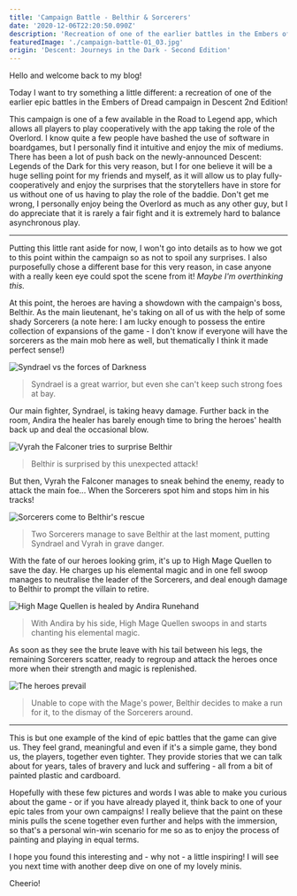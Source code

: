 ```yaml
---
title: 'Campaign Battle - Belthir & Sorcerers'
date: '2020-12-06T22:20:50.090Z'
description: 'Recreation of one of the earlier battles in the Embers of Dread campaign.'
featuredImage: './campaign-battle-01_03.jpg'
origin: 'Descent: Journeys in the Dark - Second Edition'
---
```


Hello and welcome back to my blog!

Today I want to try something a little different: a recreation of one of the earlier epic battles in the Embers of Dread campaign in Descent 2nd Edition!

This campaign is one of a few available in the Road to Legend app, which allows all players to play cooperatively with the app taking the role of the Overlord. I know quite a few people have bashed the use of software in boardgames, but I personally find it intuitive and enjoy the mix of mediums. There has been a lot of push back on the newly-announced Descent: Legends of the Dark for this very reason, but I for one believe it will be a huge selling point for my friends and myself, as it will allow us to play fully-cooperatively and enjoy the surprises that the storytellers have in store for us without one of us having to play the role of the baddie. Don't get me wrong, I personally enjoy being the Overlord as much as any other guy, but I do appreciate that it is rarely a fair fight and it is extremely hard to balance asynchronous play.

---

Putting this little rant aside for now, I won't go into details as to how we got to this point within the campaign so as not to spoil any surprises. I also purposefully chose a different base for this very reason, in case anyone with a really keen eye could spot the scene from it! _Maybe I'm overthinking this._

At this point, the heroes are having a showdown with the campaign's boss, Belthir. As the main lieutenant, he's taking on all of us with the help of some shady Sorcerers (a note here: I am lucky enough to possess the entire collection of expansions of the game - I don't know if everyone will have the sorcerers as the main mob here as well, but thematically I think it made perfect sense!)

![Syndrael vs the forces of Darkness](./campaign-battle-01_01.jpg)

> Syndrael is a great warrior, but even she can't keep such strong foes at bay.

Our main fighter, Syndrael, is taking heavy damage. Further back in the room, Andira the healer has barely enough time to bring the heroes' health back up and deal the occasional blow.

![Vyrah the Falconer tries to surprise Belthir](./campaign-battle-01_02.jpg)

> Belthir is surprised by this unexpected attack!

But then, Vyrah the Falconer manages to sneak behind the enemy, ready to attack the main foe... When the Sorcerers spot him and stops him in his tracks!

![Sorcerers come to Belthir's rescue](./campaign-battle-01_03.jpg)

> Two Sorcerers manage to save Belthir at the last moment, putting Syndrael and Vyrah in grave danger.

With the fate of our heroes looking grim, it's up to High Mage Quellen to save the day. He charges up his elemental magic and in one fell swoop manages to neutralise the leader of the Sorcerers, and deal enough damage to Belthir to prompt the villain to retire.

![High Mage Quellen is healed by Andira Runehand](./campaign-battle-01_04.jpg)

> With Andira by his side, High Mage Quellen swoops in and starts chanting his elemental magic.

As soon as they see the brute leave with his tail between his legs, the remaining Sorcerers scatter, ready to regroup and attack the heroes once more when their strength and magic is replenished.

![The heroes prevail](./campaign-battle-01_05.jpg)

> Unable to cope with the Mage's power, Belthir decides to make a run for it, to the dismay of the Sorcerers around.

---

This is but one example of the kind of epic battles that the game can give us. They feel grand, meaningful and even if it's a simple game, they bond us, the players, together even tighter. They provide stories that we can talk about for years, tales of bravery and luck and suffering - all from a bit of painted plastic and cardboard.

Hopefully with these few pictures and words I was able to make you curious about the game - or if you have already played it, think back to one of your epic tales from your own campaigns! I really believe that the paint on these minis pulls the scene together even further and helps with the immersion, so that's a personal win-win scenario for me so as to enjoy the process of painting and playing in equal terms.

I hope you found this interesting and - why not - a little inspiring! I will see you next time with another deep dive on one of my lovely minis.

Cheerio!
